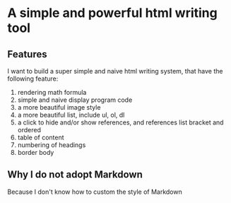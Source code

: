 # A simple and powerful html writing tool

## Features
I want to build a super simple and naive html writing system,
that have the following feature:

1. rendering math formula
2. simple and naive display program code
3. a more beautiful image style
4. a more beautiful list, include ul, ol, dl
5. a click to hide and/or show references, and references list bracket and ordered
6. table of content
7. numbering of headings
8. border body

## Why I do not adopt Markdown

Because I don't know how to custom the style of Markdown
